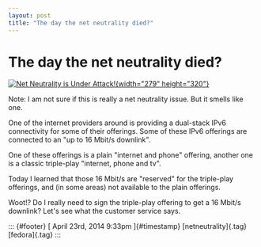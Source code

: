 ```yaml
---
layout: post
title: "The day the net neutrality died?"
---
```



The day the net neutrality died?
================================

[![Net Neutrality is Under
Attack!](https://farm8.staticflickr.com/7211/7362006206_ea7fa6b6f8_n.jpg){width="279"
height="320"}](https://www.flickr.com/photos/freepress/7362006206/ "Net Neutrality is Under Attack! von Free Press Pics bei Flickr")

Note: I am not sure if this is really a net neutrality issue. But it
smells like one.

One of the internet providers around is providing a dual-stack IPv6
connectivity for some of their offerings. Some of these IPv6 offerings
are connected to an "up to 16 Mbit/s downlink".

One of these offerings is a plain "internet and phone" offering, another
one is a classic triple-play "internet, phone and tv".

Today I learned that those 16 Mbit/s are "reserved" for the triple-play
offerings, and (in some areas) not available to the plain offerings.

Woot!? Do I really need to sign the triple-play offering to get a 16
Mbit/s downlink? Let's see what the customer service says.

::: {#footer}
[ April 23rd, 2014 9:33pm ]{#timestamp} [netneutrality]{.tag}
[fedora]{.tag}
:::
